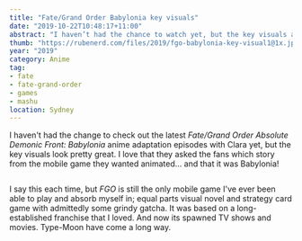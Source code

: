 ```yaml
---
title: "Fate/Grand Order Babylonia key visuals"
date: "2019-10-22T10:48:17+11:00"
abstract: "I haven’t had the chance to watch yet, but the key visuals are pretty great."
thumb: "https://rubenerd.com/files/2019/fgo-babylonia-key-visual1@1x.jpg"
year: "2019"
category: Anime
tag:
- fate
- fate-grand-order
- games
- mashu
location: Sydney
---
```

I haven't had the change to check out the latest *Fate/Grand Order Absolute Demonic Front: Babylonia* anime adaptation episodes with Clara yet, but the key visuals look pretty great. I love that they asked the fans which story from the mobile game they wanted animated... and that it was Babylonia!

<figure><p><img src="https://rubenerd.com/files/2019/fgo-babylonia-key-visual1@1x.jpg" alt="" srcset="https://rubenerd.com/files/2019/fgo-babylonia-key-visual1@1x.jpg 1x, https://rubenerd.com/files/2019/fgo-babylonia-key-visual1@2x.jpg 2x" /><br /><img src="https://rubenerd.com/files/2019/fgo-babylonia-key-visual2@1x.jpg" alt="" srcset="https://rubenerd.com/files/2019/fgo-babylonia-key-visual2@1x.jpg 1x, https://rubenerd.com/files/2019/fgo-babylonia-key-visual2@2x.jpg 2x" /><br /><img src="https://rubenerd.com/files/2019/fgo-babylonia-key-visual3@1x.jpg" alt="" srcset="https://rubenerd.com/files/2019/fgo-babylonia-key-visual3@1x.jpg 1x, https://rubenerd.com/files/2019/fgo-babylonia-key-visual3@2x.jpg 2x" /></p></figure>

I say this each time, but *FGO* is still the only mobile game I've ever been able to play and absorb myself in; equal parts visual novel and strategy card game with admittedly some grindy gatcha. It was based on a long-established franchise that I loved. And now its spawned TV shows and movies. Type-Moon have come a long way.

